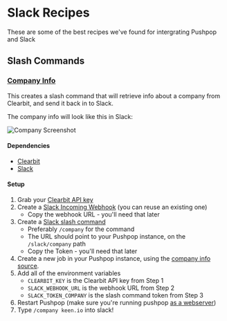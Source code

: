 # Slack Recipes

These are some of the best recipes we've found for intergrating Pushpop and Slack

## Slash Commands

### [Company Info](company_slash_command.rb)

This creates a slash command that will retrieve info about a company from Clearbit, and send it back in to Slack.

The company info will look like this in Slack:

![Company Screenshot](http://i.imgur.com/w2BR3SJ.png)

#### Dependencies
- [Clearbit](https://clearbit.com/)
- [Slack](https://slack.com)
	
#### Setup
1. Grab your [Clearbit API key](https://dashboard.clearbit.com/keys)
2. Create a [Slack Incoming Webhook](https://keen.slack.com/services/new/incoming-webhook) (you can reuse an existing one)
	- Copy the webhook URL - you'll need that later
3. Create a [Slack slash command](https://keen.slack.com/services/new/slash-commands)
	- Preferably `/company` for the command
	- The URL should point to your Pushpop instance, on the `/slack/company` path
	- Copy the Token - you'll need that later
4. Create a new job in your Pushpop instance, using the [company info source]((company_slash_command.rb)).
5. Add all of the environment variables
	- `CLEARBIT_KEY` is the Clearbit API key from Step 1
	- `SLACK_WEBHOOK_URL` is the webhook URL from Step 2
	- `SLACK_TOKEN_COMPANY` is the slash command token from Step 3
6. Restart Pushpop (make sure you're running pushpop [as a webserver](https://github.com/pushpop-project/pushpop#custom-http-server-for-webhooks))
7. Type `/company keen.io` into slack!